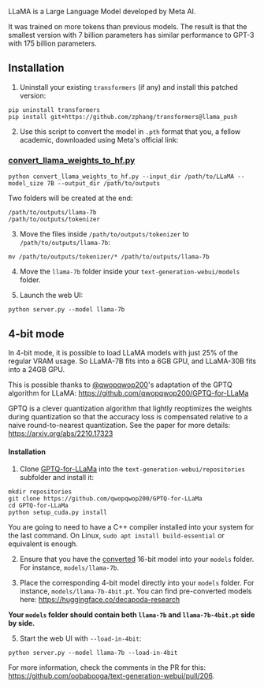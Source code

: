 LLaMA is a Large Language Model developed by Meta AI. 

It was trained on more tokens than previous models. The result is that the smallest version with 7 billion parameters has similar performance to GPT-3 with 175 billion parameters.

## Installation

1. Uninstall your existing `transformers` (if any) and install this patched version:

```
pip uninstall transformers
pip install git+https://github.com/zphang/transformers@llama_push
```


2. Use this script to convert the model in `.pth` format that you, a fellow academic, downloaded using Meta's official link:

### [convert_llama_weights_to_hf.py](https://github.com/zphang/transformers/blob/llama_push/src/transformers/models/llama/convert_llama_weights_to_hf.py)

```
python convert_llama_weights_to_hf.py --input_dir /path/to/LLaMA --model_size 7B --output_dir /path/to/outputs
```

Two folders will be created at the end:

```
/path/to/outputs/llama-7b
/path/to/outputs/tokenizer
```

3. Move the files inside `/path/to/outputs/tokenizer` to `/path/to/outputs/llama-7b`:

```
mv /path/to/outputs/tokenizer/* /path/to/outputs/llama-7b
```

4. Move the `llama-7b` folder inside your `text-generation-webui/models` folder.

5. Launch the web UI:

```
python server.py --model llama-7b
```

## 4-bit mode

In 4-bit mode, it is possible to load LLaMA models with just 25% of the regular VRAM usage. So LLaMA-7B fits into a 6GB GPU, and LLaMA-30B fits into a 24GB GPU.

This is possible thanks to [@qwopqwop200](https://github.com/qwopqwop200/GPTQ-for-LLaMa)'s adaptation of the GPTQ algorithm for LLaMA: https://github.com/qwopqwop200/GPTQ-for-LLaMa

GPTQ is a clever quantization algorithm that lightly reoptimizes the weights during quantization so that the accuracy loss is compensated relative to a naive round-to-nearest quantization. See the paper for more details: https://arxiv.org/abs/2210.17323

#### Installation

1. Clone [GPTQ-for-LLaMa](https://github.com/qwopqwop200/GPTQ-for-LLaMa) into the `text-generation-webui/repositories` subfolder and install it:

```
mkdir repositories
git clone https://github.com/qwopqwop200/GPTQ-for-LLaMa
cd GPTQ-for-LLaMa
python setup_cuda.py install
```

You are going to need to have a C++ compiler installed into your system for the last command. On Linux, `sudo apt install build-essential` or equivalent is enough.

2. Ensure that you have the [converted](https://github.com/oobabooga/text-generation-webui/wiki/LLaMA-model/_edit#convert_llama_weights_to_hfpy) 16-bit model into your `models` folder. For instance, `models/llama-7b`.

3. Place the corresponding 4-bit model directly into your `models` folder. For instance, `models/llama-7b-4bit.pt`. You can find pre-converted models here: https://huggingface.co/decapoda-research

**Your `models` folder should contain both `llama-7b` and `llama-7b-4bit.pt` side by side.**

5. Start the web UI with `--load-in-4bit`:

```
python server.py --model llama-7b --load-in-4bit
```

For more information, check the comments in the PR for this: https://github.com/oobabooga/text-generation-webui/pull/206.